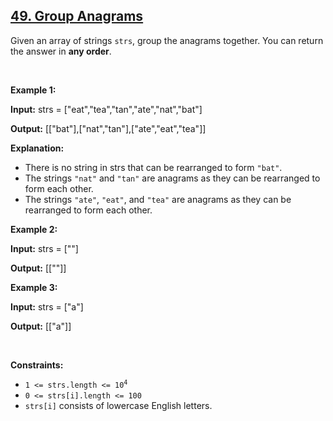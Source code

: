 <h2><a href="https://leetcode.com/problems/group-anagrams">49. Group Anagrams</a></h2><p>Given an array of strings <code>strs</code>, group the <span data-keyword="anagram">anagrams</span> together. You can return the answer in <strong>any order</strong>.</p>

<p>&nbsp;</p>
<p><strong class="example">Example 1:</strong></p>

<div class="example-block">
<p><strong>Input:</strong> <span class="example-io">strs = [&quot;eat&quot;,&quot;tea&quot;,&quot;tan&quot;,&quot;ate&quot;,&quot;nat&quot;,&quot;bat&quot;]</span></p>

<p><strong>Output:</strong> <span class="example-io">[[&quot;bat&quot;],[&quot;nat&quot;,&quot;tan&quot;],[&quot;ate&quot;,&quot;eat&quot;,&quot;tea&quot;]]</span></p>

<p><strong>Explanation:</strong></p>

<ul>
	<li>There is no string in strs that can be rearranged to form <code>&quot;bat&quot;</code>.</li>
	<li>The strings <code>&quot;nat&quot;</code> and <code>&quot;tan&quot;</code> are anagrams as they can be rearranged to form each other.</li>
	<li>The strings <code>&quot;ate&quot;</code>, <code>&quot;eat&quot;</code>, and <code>&quot;tea&quot;</code> are anagrams as they can be rearranged to form each other.</li>
</ul>
</div>

<p><strong class="example">Example 2:</strong></p>

<div class="example-block">
<p><strong>Input:</strong> <span class="example-io">strs = [&quot;&quot;]</span></p>

<p><strong>Output:</strong> <span class="example-io">[[&quot;&quot;]]</span></p>
</div>

<p><strong class="example">Example 3:</strong></p>

<div class="example-block">
<p><strong>Input:</strong> <span class="example-io">strs = [&quot;a&quot;]</span></p>

<p><strong>Output:</strong> <span class="example-io">[[&quot;a&quot;]]</span></p>
</div>

<p>&nbsp;</p>
<p><strong>Constraints:</strong></p>

<ul>
	<li><code>1 &lt;= strs.length &lt;= 10<sup>4</sup></code></li>
	<li><code>0 &lt;= strs[i].length &lt;= 100</code></li>
	<li><code>strs[i]</code> consists of lowercase English letters.</li>
</ul>
